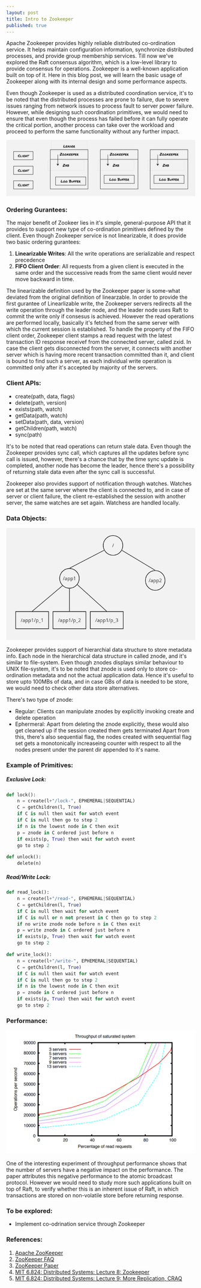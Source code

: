 ```yaml
---
layout: post
title: Intro to Zookeeper 
published: true
---
```


Apache Zookeeper provides highly reliable distributed co-ordination service. It helps maintain configuration information, synchronize distributed processes, and provide group membership services. Till now we've explored the Raft consensus algorithm, which is a low-level library to provide consensus for operations. Zookeeper is a well-known application built on top of it. Here in this blog post, we will learn the basic usage of Zookeeper along with its internal design and some performance aspects.

Even though Zookeeper is used as a distributed coordination service, it's to be noted that the distributed processes are prone to failure, due to severe issues ranging from network issues to process fault to server power failure. However, while designing such coordination primitives, we would need to ensure that even though the process has failed before it can fully operate the critical portion, another process can take over the workload and proceed to perform the same functionality without any further impact.

![](../images/zookeeper/architecture.png)

### Ordering Gurantees:
The major benefit of Zookeer lies in it's simple, general-purpose API that it provides to support new type of co-ordination primitives defined by the client. Even though Zookeeper service is not linearizable, it does provide two basic ordering gurantees:
1. **Linearizable Writes**: All the write operations are serializable and respect precedence
2. **FIFO Client Order**: All requests from a given client is executed in the same order and the successive reads from the same client would never move backward in time.

The linearizable definition used by the Zookeeper paper is some-what deviated from the original definition of linearzable. In order to provide the first gurantee of Linearlizable write, the Zookeeper servers redirects all the write operation through the leader node, and the leader node uses Raft to commit the write only if consesus is achieved. However the read operations are performed locally, basically it's fetched from the same server with which the current session is established. To handle the property of the FIFO client order, Zookeeper client stamps a read request with the latest transaction ID response receivef from the connected server, called zxid. In case the client gets disconnected from the server, it connects with another server which is having more recent transaction committed than it, and client is bound to find such a server, as each individual write operation is committed only after it's accepted by majority of the servers.

### Client APIs:
- create(path, data, flags)
- delete(path, version)
- exists(path, watch)
- getData(path, watch)
- setData(path, data, version)
- getChildren(path, watch)
- sync(path)

It's to be noted that read operations can return stale data. Even though the Zookeeper provides sync call, which captures all the updates before sync call is issued, however, there's a chance that by the time sync update is completed, another node has become the leader, hence there's a possibility of returning stale data even after the sync call is successful.

Zookeeper also provides support of notification through watches. Watches are set at the same server where the client is connected to, and in case of server or client failure, the client re-established the session with another server, the same watches are set again. Watchess are handled locally.

### Data Objects:

![](../images/zookeeper/fileStructure.png)

Zookeeper provides support of hierarchial data structure to store metadata info. Each node in the hierarchical data structure in called znode, and it's similar to file-system. Even though znodes displays similar behaviour to UNIX file-system, it's to be noted that znode is used only to store co-ordination metadata and not the actual application data. Hence it's useful to store upto 100MBs of data, and in case GBs of data is needed to be store, we would need to check other data store alternatives.

There's two type of znode:
- Regular: Clients can manipulate znodes by explicitly invoking create and delete operation
- Ephermeral: Apart from deleting the znode explicitly, these would also get cleaned up if the session created them gets terminated
Apart from this, there's also sequential flag, the nodes created with sequential flag set gets a monotonically increaseing counter with respect to all the nodes present under the parent dir appended to it's name.

### Example of Primitives:

##### Exclusive Lock:

```py
def lock():
    n = create(l+"/lock-", EPHEMERAL|SEQUENTIAL)
    C = getChildren(l, True)
    if C is null then wait for watch event
    if C is null then go to step 2
    if n is the lowest node in C then exit
    p = znode in C ordered just before n
    if exists(p, True) then wait for watch event
    go to step 2
```

```py
def unlock():
    delete(n)
```

##### Read/Write Lock:

```py
def read_lock():
    n = create(l+"/read-", EPHEMERAL|SEQUENTIAL)
    C = getChildren(l, True)
    if C is null then wait for watch event
    if C is null or n not present in C then go to step 2
    if no write znode node before n in C then exit
    p = write znode in C ordered just before n
    if exists(p, True) then wait for watch event
    go to step 2
```

```py
def write_lock():
    n = create(l+"/write-", EPHEMERAL|SEQUENTIAL)
    C = getChildren(l, True)
    if C is null then wait for watch event
    if C is null then go to step 2
    if n is the lowest node in C then exit
    p = znode in C ordered just before n
    if exists(p, True) then wait for watch event
    go to step 2
```


### Performance:

![](../images/zookeeper/performanceData.png)

One of the interesting experiment of throughput performance shows that the number of servers have a negative impact on the performance. The paper attributes this negative performance to the atomic broadcast protocol. However we would need to study more such applications built on top of Raft, to verify whether this is an inherent issue of Raft, in which transactions are stored on non-volatile store before returning response. 


### To be explored:
- Implement co-odrination service through Zookeeper


### References:
1. [Apache ZooKeeper](https://zookeeper.apache.org/)
2. [ZooKeeper FAQ](https://pdos.csail.mit.edu/6.824/papers/zookeeper-faq.txt#:~:text=The%20%22FIFO%20client%20order%22%20property,writes%20and%20reads%20are%20different.)
3. [ZooKeeper Paper](https://www.usenix.org/legacy/event/atc10/tech/full_papers/Hunt.pdf)
4. [MIT 6.824: Distributed Systems: Lecture 8: Zookeeper](https://www.youtube.com/watch?v=pbmyrNjzdDk)
5. [MIT 6.824: Distributed Systems: Lecture 9: More Replication, CRAQ](https://www.youtube.com/watch?v=IXHzbCuADt0)
